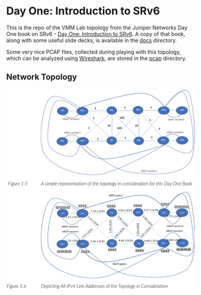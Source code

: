 # Day One: Introduction to SRv6

This is the repo of the VMM Lab topology from the Juniper Networks Day One book on SRv6 - [Day One: Introduction to SRv6](https://www.juniper.net/documentation/en_US/day-one-books/DayOne-Intro-SRv6.pdf).
A copy of that book, along with some useful slide decks, is available in the [docs](docs/) directory.

Some very nice PCAP files, collected during playing with this topology, which can be analyzed using [Wireshark](https://www.wireshark.org/), are stored in the [pcap](pcap/) directory.

## Network Topology

![srv6-day1-topology](./srv6-day1-topology.png)

